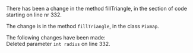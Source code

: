 There has been a change in the method fillTriangle, in the section of code starting on line nr 332.
  
The change is in the method ```fillTriangle```, in the class ```Pixmap```.
  
The following changes have been made:  
Deleted parameter ```int radius``` on line 332.  
